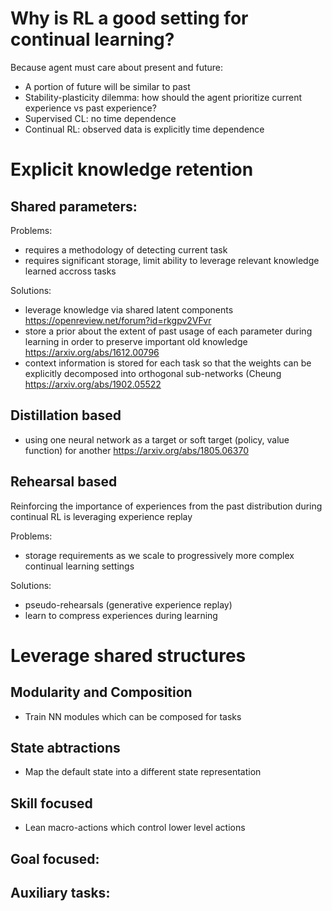 # Why is RL a good setting for continual learning?  
Because agent must care about present and future: <objective function>  
- A portion of future will be similar to past  
- Stability-plasticity dilemma: how should the agent prioritize current experience vs past experience?  
- Supervised CL: no time dependence  
- Continual RL: observed data is explicitly time dependence  

# Explicit knowledge retention  
## Shared parameters:  

Problems:  
- requires a methodology of detecting current task  
- requires significant storage, limit ability to leverage relevant knowledge learned accross tasks  
    
Solutions:  
- leverage knowledge via shared latent components https://openreview.net/forum?id=rkgpv2VFvr  
- store a prior about the extent of past usage of each parameter during learning in order to preserve important old knowledge https://arxiv.org/abs/1612.00796  
- context information is stored for each task so that the weights can be explicitly decomposed into orthogonal sub-networks (Cheung https://arxiv.org/abs/1902.05522

## Distillation based  
- using one neural network as a target or soft target (policy, value function) for another  https://arxiv.org/abs/1805.06370  

## Rehearsal based  
Reinforcing the importance of experiences from the past distribution during continual RL is leveraging experience replay  

Problems:  
- storage requirements as we scale to progressively more complex continual learning settings    

Solutions:  
- pseudo-rehearsals  (generative experience replay)
- learn to compress experiences during learning

# Leverage shared structures  
## Modularity and Composition
- Train NN modules which can be composed for tasks  
## State abtractions  
- Map the default state into a different state representation  
## Skill focused  
- Lean macro-actions which control lower level actions  
## Goal focused:  
## Auxiliary tasks:  